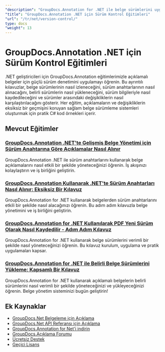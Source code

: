 ```yaml
---
"description": "GroupDocs.Annotation for .NET ile belge sürümlerini uygulama, değişiklikleri izleme ve açıklama geçmişini yönetmeye yönelik adım adım eğitimler."
"title": "GroupDocs.Annotation .NET için Sürüm Kontrol Eğitimleri"
"url": "/tr/net/version-control/"
type: docs
"weight": 13
---
```


# GroupDocs.Annotation .NET için Sürüm Kontrol Eğitimleri

.NET geliştiricileri için GroupDocs.Annotation eğitimlerimizle açıklamalı belgeler için güçlü sürüm denetimini uygulamayı öğrenin. Bu ayrıntılı kılavuzlar, belge sürümlerinin nasıl izleneceğini, sürüm anahtarlarının nasıl alınacağını, belirli sürümlerin nasıl yükleneceğini, sürüm bilgileriyle nasıl kaydedileceğini ve sürümler arasındaki değişikliklerin nasıl karşılaştırılacağını gösterir. Her eğitim, açıklamaların ve değişikliklerin eksiksiz bir geçmişini koruyan sağlam belge sürümleme sistemleri oluşturmak için pratik C# kod örnekleri içerir.

## Mevcut Eğitimler

### [GroupDocs.Annotation .NET'te Gelişmiş Belge Yönetimi için Sürüm Anahtarına Göre Açıklamalar Nasıl Alınır](./retrieve-annotations-version-key-groupdocs-dotnet/)
GroupDocs.Annotation .NET ile sürüm anahtarlarını kullanarak belge açıklamalarını nasıl etkili bir şekilde yöneteceğinizi öğrenin. İş akışınızı kolaylaştırın ve iş birliğini geliştirin.

### [GroupDocs.Annotation Kullanarak .NET'te Sürüm Anahtarları Nasıl Alınır: Eksiksiz Bir Kılavuz](./retrieving-version-keys-groupdocs-annotation-dotnet/)
GroupDocs.Annotation for .NET kullanarak belgelerden sürüm anahtarlarını etkili bir şekilde nasıl alacağınızı öğrenin. Bu adım adım kılavuzla belge yönetimini ve iş birliğini geliştirin.

### [GroupDocs.Annotation for .NET Kullanılarak PDF Yeni Sürüm Olarak Nasıl Kaydedilir - Adım Adım Kılavuz](./save-pdf-new-version-groupdocs-annotation-net/)
GroupDocs.Annotation for .NET kullanarak belge sürümlerini verimli bir şekilde nasıl yöneteceğinizi öğrenin. Bu kılavuz kurulum, uygulama ve pratik uygulamaları kapsar.

### [GroupDocs.Annotation for .NET ile Belirli Belge Sürümlerini Yükleme: Kapsamlı Bir Kılavuz](./load-specific-versions-groupdocs-annotation-net/)
GroupDocs.Annotation for .NET kullanarak açıklamalı belgelerin belirli sürümlerini nasıl verimli bir şekilde yöneteceğinizi ve yükleyeceğinizi öğrenin. Belge yönetim sisteminizi bugün geliştirin!

## Ek Kaynaklar

- [GroupDocs.Net Belgeleme için Açıklama](https://docs.groupdocs.com/annotation/net/)
- [GroupDocs.Net API Referansı için Açıklama](https://reference.groupdocs.com/annotation/net/)
- [GroupDocs.Annotation for Net'i indirin](https://releases.groupdocs.com/annotation/net/)
- [GroupDocs.Açıklama Forumu](https://forum.groupdocs.com/c/annotation)
- [Ücretsiz Destek](https://forum.groupdocs.com/)
- [Geçici Lisans](https://purchase.groupdocs.com/temporary-license/)